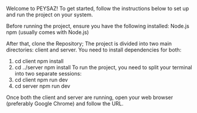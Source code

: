 Welcome to PEYSAZ! To get started, follow the instructions below to set up and run the project on your system.

Before running the project, ensure you have the following installed:
Node.js 
npm (usually comes with Node.js)

After that, clone the Repository;
The project is divided into two main directories: client and server. You need to install dependencies for both:
1.  cd client
    npm install
2.  cd ../server
    npm install
To run the project, you need to split your terminal into two separate sessions:
1.  cd client
    npm run dev
2.  cd server
    npm run dev


Once both the client and server are running, open your web browser (preferably Google Chrome) and follow the URL.
